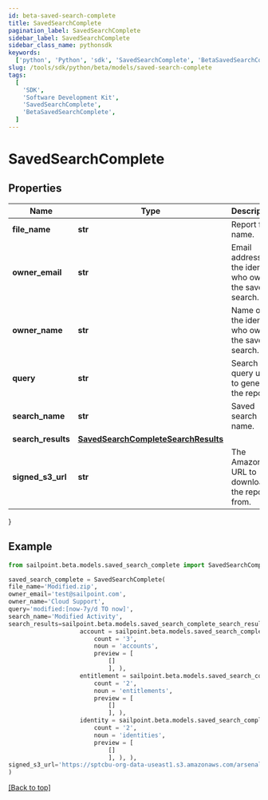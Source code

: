 ```yaml
---
id: beta-saved-search-complete
title: SavedSearchComplete
pagination_label: SavedSearchComplete
sidebar_label: SavedSearchComplete
sidebar_class_name: pythonsdk
keywords:
  ['python', 'Python', 'sdk', 'SavedSearchComplete', 'BetaSavedSearchComplete']
slug: /tools/sdk/python/beta/models/saved-search-complete
tags:
  [
    'SDK',
    'Software Development Kit',
    'SavedSearchComplete',
    'BetaSavedSearchComplete',
  ]
---
```


# SavedSearchComplete

## Properties

| Name | Type | Description | Notes |
| --- | --- | --- | --- |
| **file_name** | **str** | Report file name. | [required] |
| **owner_email** | **str** | Email address of the identity who owns the saved search. | [required] |
| **owner_name** | **str** | Name of the identity who owns the saved search. | [required] |
| **query** | **str** | Search query used to generate the report. | [required] |
| **search_name** | **str** | Saved search name. | [required] |
| **search_results** | [**SavedSearchCompleteSearchResults**](saved-search-complete-search-results) |  | [required] |
| **signed_s3_url** | **str** | The Amazon S3 URL to download the report from. | [required] |

}

## Example

```python
from sailpoint.beta.models.saved_search_complete import SavedSearchComplete

saved_search_complete = SavedSearchComplete(
file_name='Modified.zip',
owner_email='test@sailpoint.com',
owner_name='Cloud Support',
query='modified:[now-7y/d TO now]',
search_name='Modified Activity',
search_results=sailpoint.beta.models.saved_search_complete_search_results.SavedSearchComplete_searchResults(
                    account = sailpoint.beta.models.saved_search_complete_search_results_account.SavedSearchComplete_searchResults_Account(
                        count = '3',
                        noun = 'accounts',
                        preview = [
                            []
                            ], ),
                    entitlement = sailpoint.beta.models.saved_search_complete_search_results_entitlement.SavedSearchComplete_searchResults_Entitlement(
                        count = '2',
                        noun = 'entitlements',
                        preview = [
                            []
                            ], ),
                    identity = sailpoint.beta.models.saved_search_complete_search_results_identity.SavedSearchComplete_searchResults_Identity(
                        count = '2',
                        noun = 'identities',
                        preview = [
                            []
                            ], ), ),
signed_s3_url='https://sptcbu-org-data-useast1.s3.amazonaws.com/arsenal-john/reports/Events%20Export.2020-05-06%2018%2759%20GMT.3e580592-86e4-4953-8aea-49e6ef20a086.zip?X-Amz-Algorithm=AWS4-HMAC-SHA256&X-Amz-Date=20200506T185919Z&X-Amz-SignedHeaders=host&X-Amz-Expires=899&X-Amz-Credential=AKIAV5E54XOGTS4Q4L7A%2F20200506%2Fus-east-1%2Fs3%2Faws4_request&X-Amz-Signature=2e732bb97a12a1fd8a215613e3c31fcdae8ba1fb6a25916843ab5b51d2ddefbc'
)

```

[[Back to top]](#)
